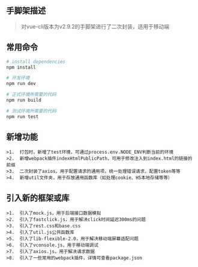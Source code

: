 ## 手脚架描述
>对vue-cli版本为v2.9.2的手脚架进行了二次封装，适用于移动端

## 常用命令
``` bash
# install dependencies
npm install

# 开发环境
npm run dev

# 正式环境所需要的代码
npm run build

# 测试环境所需要的代码
npm run test
```

## 新增功能
```
>1.  打包时，新增了test环境，可通过process.env.NODE_ENV判断当前的环境
>2.  新增webpack插件indexHtmlPublicPath，可用于修改注入到index.html的链接的前缀
>3.  二次封装了axios，用于配置请求的通用项，统一处理错误请求，配置token等等
>4.  新增util文件夹，用于存放通用函数库（如处理cookie、H5本地存储等等）
```

## 引入新的框架或库
```
>1.  引入了mock.js，用于后端接口数据模拟
>2.  引入了fastclick.js，用于解决click时间延迟300ms的问题
>3.  引入了rest.css和base.css
>4.  引入了util.js公共函数库
>5.  引入了lib-flexible-2.0，用于解决移动端屏幕适配问题
>6.  引入了vconsole.js，用于移动端调试
>7.  引入了axios.js，用于解决请求数据
>8.  引入了一些常用的webpack插件，详情可查看package.json
```



